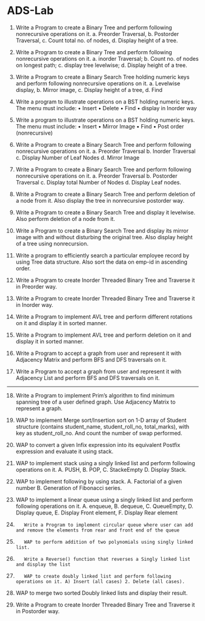 # ADS-Lab

1.	Write a Program to create a Binary Tree and perform following nonrecursive operations on it. a. Preorder Traversal, b. Postorder Traversal, c. Count total no. of nodes, d. Display height of a tree.



2.	Write a Program to create a Binary Tree and perform following nonrecursive operations on it. a. inorder Traversal; b. Count no. of nodes on longest path; c. display tree levelwise; d. Display height of a tree.


3.	Write a Program to create a Binary Search Tree holding numeric keys and perform following nonrecursive operations on it. a. Levelwise display, b. Mirror image, c. Display height of a tree, d. Find 


4.	Write a program to illustrate operations on a BST holding numeric keys. The menu must include: • Insert • Delete • Find • display in Inorder way



5.	Write a program to illustrate operations on a BST holding numeric keys. The menu must include: • Insert • Mirror Image • Find • Post order (nonrecursive)



6.	Write a Program to create a Binary Search Tree and perform following nonrecursive operations on it. a. Preorder Traversal b. Inorder Traversal c. Display Number of Leaf Nodes d. Mirror Image



7.	Write a Program to create a Binary Search Tree and perform following nonrecursive operations on it. a. Preorder Traversal b. Postorder Traversal c. Display total Number of Nodes d. Display Leaf nodes.





8.	Write a Program to create a Binary Search Tree and perform deletion of a node from it. Also display the tree in nonrecursive postorder way.




9.	Write a Program to create a Binary Search Tree and display it levelwise. Also perform deletion of a node from it.






10.	Write a Program to create a Binary Search Tree and display its mirror image with and without disturbing the original tree. Also display height of a tree using nonrecursion.



11.	Write a program to efficiently search a particular employee record by using Tree data structure. Also sort the data on emp-id in ascending order.




12.	Write a Program to create Inorder Threaded Binary Tree and Traverse it in Preorder way.



13.	Write a Program to create Inorder Threaded Binary Tree and Traverse it in Inorder way.




14.	Write a Program to implement AVL tree and perform different rotations on it and display it in sorted manner.




15.	Write a Program to implement AVL tree and perform deletion on it and display it in sorted manner.




16.	Write a Program to accept a graph from user and represent it with Adjacency Matrix and perform BFS and DFS traversals on it.




17.	Write a Program to accept a graph from user and represent it with Adjacency List and perform BFS and DFS traversals on it.





________________________________________
18.	Write a Program to implement Prim’s algorithm to find minimum spanning tree of a user defined graph. Use Adjacency Matrix to represent a graph.






19.	WAP to implement Merge sort/Insertion sort on 1-D array of Student structure (contains student_name, student_roll_no, total_marks), with key as student_roll_no. And count the number of swap performed.



20.	WAP to convert a given Infix expression into its equivalent Postfix expression and evaluate it using stack.



21.	WAP to implement stack using a singly linked list and perform following operations on it. A. PUSH, B. POP, C. StackeEmpty D. Display Stack.




22.	WAP to implement following by using stack. A. Factorial of a given number B. Generation of Fibonacci series.




23.	WAP to implement a linear queue using a singly linked list and perform following operations on it. A. enqueue, B. dequeue, C. QueueEmpty, D. Display queue, E. Display Front element, F. Display Rear element





24.	       Write a Program to implement circular queue where user can add and remove the elements from rear and front end of the queue






25.	       WAP to perform addition of two polynomials using singly linked list.





26.	       Write a Reverse() function that reverses a Singly linked list and display the list





27.	       WAP to create doubly linked list and perform following operations on it. A) Insert (all cases) 2. Delete (all cases).





28.	   WAP to merge two sorted Doubly linked lists and display their result.



29.	Write a Program to create Inorder Threaded Binary Tree and Traverse it in Postorder way.




